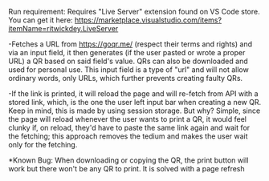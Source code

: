 Run requirement: Requires "Live Server" extension found on VS Code store.
You can get it here: https://marketplace.visualstudio.com/items?itemName=ritwickdey.LiveServer

-Fetches a URL from https://goqr.me/ (respect their terms and rights) and via an input field, it then generates (if the user pasted or wrote a proper URL) a QR based on said field's value. QRs can also be downloaded and used for personal use.
This input field is a type of "url" and will not allow ordinary words, only URLs, which further prevents creating faulty QRs.

-If the link is printed, it will reload the page and will re-fetch from API with a stored link, which, is the one the user left input bar when creating a new QR. Keep in mind, this is made by using session storage. But why? Simple, since the page will reload whenever the user wants to print a QR, it would feel clunky if, on reload, they'd have to paste the same link again and wait for the fetching; this approach removes the tedium and makes the user wait only for the fetching.

*Known Bug: When downloading or copying the QR, the print button will work but there won't be any QR to print. It is solved with a page refresh 